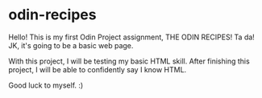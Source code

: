 # odin-recipes
Hello!
This is my first Odin Project assignment, THE ODIN RECIPES! Ta da!
JK, it's going to be a basic web page.

With this project, I will be testing my basic HTML skill. After finishing this project, I will be able to confidently say I know HTML.

Good luck to myself. :)
